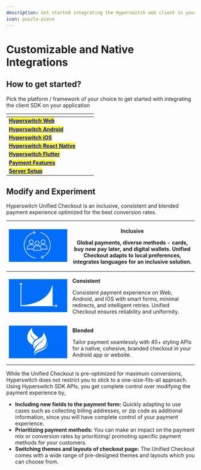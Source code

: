 ```yaml
---
description: Get started integrating the Hyperswitch web client in your app
icon: puzzle-piece
---
```


# Customizable and Native Integrations

## How to get started?

Pick the platform / framework of your choice to get started with integrating the client SDK on your application

<table data-view="cards"><thead><tr><th></th><th data-hidden data-card-cover data-type="files"></th><th data-hidden></th><th data-hidden></th></tr></thead><tbody><tr><td><a data-footnote-ref href="#user-content-fn-1"><mark style="color:blue;"><strong>Hyperswitch Web</strong></mark></a></td><td></td><td></td><td></td></tr><tr><td><a href="mobile/android/kotlin-with-rest-api-integration.md"><mark style="color:blue;"><strong>Hyperswitch Android</strong></mark></a></td><td></td><td></td><td></td></tr><tr><td><a href="mobile/ios/swift-with-rest-api-integration.md"><mark style="color:blue;"><strong>Hyperswitch iOS</strong></mark></a></td><td></td><td></td><td></td></tr><tr><td><a href="mobile/cross-platform/react-native/react-native-with-rest-api-integration.md"><mark style="color:blue;"><strong>Hyperswitch React Native</strong></mark></a></td><td></td><td></td><td></td></tr><tr><td><a href="mobile/cross-platform/react-native-1/flutter-with-rest-api-integration.md"><mark style="color:blue;"><strong>Hyperswitch Flutter</strong></mark></a></td><td></td><td></td><td></td></tr><tr><td><a href="../payment-features/"><mark style="color:blue;"><strong>Payment Features</strong></mark></a></td><td></td><td></td><td></td></tr><tr><td><a href="web/server-setup.md"><mark style="color:blue;"><strong>Server Setup</strong></mark></a></td><td></td><td></td><td></td></tr></tbody></table>

## Modify and Experiment

Hyperswitch Unified Checkout is an inclusive, consistent and blended payment experience optimized for the best conversion rates.

| <img src="../../../.gitbook/assets/image (127).png" alt="" data-size="original"> | <p><strong>Inclusive</strong></p><p>Global payments, diverse methods - cards, buy now pay later, and digital wallets. Unified Checkout adapts to local preferences, integrates languages for an inclusive solution.</p> |
| -------------------------------------------------------------------------------- | ----------------------------------------------------------------------------------------------------------------------------------------------------------------------------------------------------------------------- |
| <img src="../../../.gitbook/assets/image (128).png" alt="" data-size="original"> | <p><strong>Consistent</strong></p><p>Consistent payment experience on Web, Android, and iOS with smart forms, minimal redirects, and intelligent retries. Unified Checkout ensures reliability and uniformity.</p>      |
| <img src="../../../.gitbook/assets/image (129).png" alt="" data-size="original"> | <p><strong>Blended</strong></p><p>Tailor payment seamlessly with 40+ styling APIs for a native, cohesive, branded checkout in your Android app or website.</p>                                                          |

While the Unified Checkout is pre-optimized for maximum conversions, Hyperswitch does not restrict you to stick to a one-size-fits-all approach. Using Hyperswitch SDK APIs, you get complete control over modifying the payment experience by,

* **Including new fields to the payment form:** Quickly adapting to use cases such as collecting billing addresses, or zip code as additional information, since you will have complete control of your payment experience.
* **Prioritizing payment methods:** You can make an impact on the payment mix or conversion rates by prioritizing/ promoting specific payment methods for your customers.
* **Switching themes and layouts of checkout page:** The Unified Checkout comes with a wide range of pre-designed themes and layouts which you can choose from.



[^1]: 
